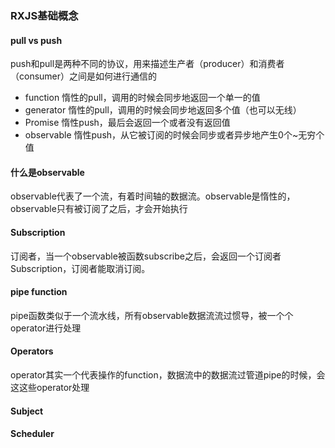 ### RXJS基础概念


#### pull vs push
push和pull是两种不同的协议，用来描述生产者（producer）和消费者（consumer）之间是如何进行通信的
- function 惰性的pull，调用的时候会同步地返回一个单一的值
- generator 惰性的pull，调用的时候会同步地返回多个值（也可以无线）
- Promise 惰性push，最后会返回一个或者没有返回值
- observable 惰性push，从它被订阅的时候会同步或者异步地产生0个~无穷个值

#### 什么是observable
observable代表了一个流，有着时间轴的数据流。observable是惰性的，observable只有被订阅了之后，才会开始执行


#### Subscription
订阅者，当一个observable被函数subscribe之后，会返回一个订阅者Subscription，订阅者能取消订阅。


#### pipe function
pipe函数类似于一个流水线，所有observable数据流流过惯导，被一个个operator进行处理


#### Operators
operator其实一个代表操作的function，数据流中的数据流过管道pipe的时候，会这这些operator处理


#### Subject


#### Scheduler


